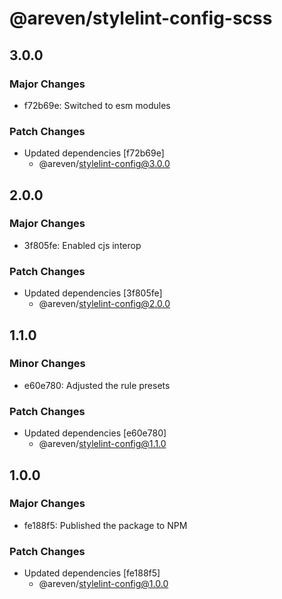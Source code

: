 # @areven/stylelint-config-scss

## 3.0.0

### Major Changes

- f72b69e: Switched to esm modules

### Patch Changes

- Updated dependencies [f72b69e]
  - @areven/stylelint-config@3.0.0

## 2.0.0

### Major Changes

- 3f805fe: Enabled cjs interop

### Patch Changes

- Updated dependencies [3f805fe]
  - @areven/stylelint-config@2.0.0

## 1.1.0

### Minor Changes

- e60e780: Adjusted the rule presets

### Patch Changes

- Updated dependencies [e60e780]
  - @areven/stylelint-config@1.1.0

## 1.0.0

### Major Changes

- fe188f5: Published the package to NPM

### Patch Changes

- Updated dependencies [fe188f5]
  - @areven/stylelint-config@1.0.0
